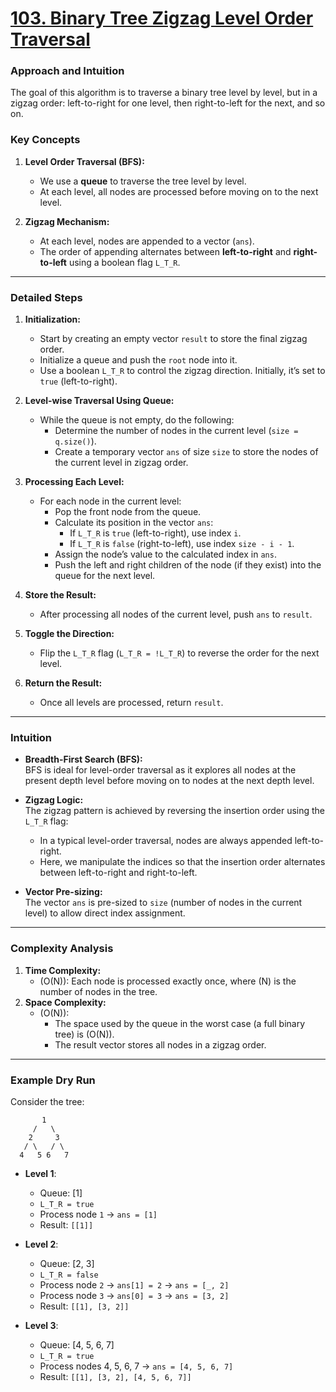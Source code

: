 # [103. Binary Tree Zigzag Level Order Traversal](https://leetcode.com/problems/binary-tree-zigzag-level-order-traversal/description/)

### **Approach and Intuition**

The goal of this algorithm is to traverse a binary tree level by level, but in a zigzag order: left-to-right for one level, then right-to-left for the next, and so on.

### **Key Concepts**

1. **Level Order Traversal (BFS):**

   - We use a **queue** to traverse the tree level by level.
   - At each level, all nodes are processed before moving on to the next level.

2. **Zigzag Mechanism:**
   - At each level, nodes are appended to a vector (`ans`).
   - The order of appending alternates between **left-to-right** and **right-to-left** using a boolean flag `L_T_R`.

---

### **Detailed Steps**

1. **Initialization:**

   - Start by creating an empty vector `result` to store the final zigzag order.
   - Initialize a queue and push the `root` node into it.
   - Use a boolean `L_T_R` to control the zigzag direction. Initially, it’s set to `true` (left-to-right).

2. **Level-wise Traversal Using Queue:**
   - While the queue is not empty, do the following:
     - Determine the number of nodes in the current level (`size = q.size()`).
     - Create a temporary vector `ans` of size `size` to store the nodes of the current level in zigzag order.
3. **Processing Each Level:**

   - For each node in the current level:
     - Pop the front node from the queue.
     - Calculate its position in the vector `ans`:
       - If `L_T_R` is `true` (left-to-right), use index `i`.
       - If `L_T_R` is `false` (right-to-left), use index `size - i - 1`.
     - Assign the node’s value to the calculated index in `ans`.
     - Push the left and right children of the node (if they exist) into the queue for the next level.

4. **Store the Result:**

   - After processing all nodes of the current level, push `ans` to `result`.

5. **Toggle the Direction:**

   - Flip the `L_T_R` flag (`L_T_R = !L_T_R`) to reverse the order for the next level.

6. **Return the Result:**
   - Once all levels are processed, return `result`.

---

### **Intuition**

- **Breadth-First Search (BFS):**  
  BFS is ideal for level-order traversal as it explores all nodes at the present depth level before moving on to nodes at the next depth level.

- **Zigzag Logic:**  
  The zigzag pattern is achieved by reversing the insertion order using the `L_T_R` flag:

  - In a typical level-order traversal, nodes are always appended left-to-right.
  - Here, we manipulate the indices so that the insertion order alternates between left-to-right and right-to-left.

- **Vector Pre-sizing:**  
  The vector `ans` is pre-sized to `size` (number of nodes in the current level) to allow direct index assignment.

---

### **Complexity Analysis**

1. **Time Complexity:**
   - \(O(N)\): Each node is processed exactly once, where \(N\) is the number of nodes in the tree.
2. **Space Complexity:**
   - \(O(N)\):
     - The space used by the queue in the worst case (a full binary tree) is \(O(N)\).
     - The result vector stores all nodes in a zigzag order.

---

### **Example Dry Run**

Consider the tree:

```
       1
     /   \
    2     3
   / \   / \
  4   5 6   7
```

- **Level 1**:

  - Queue: [1]
  - `L_T_R = true`
  - Process node `1` → `ans = [1]`
  - Result: `[[1]]`

- **Level 2**:

  - Queue: [2, 3]
  - `L_T_R = false`
  - Process node `2` → `ans[1] = 2` → `ans = [_, 2]`
  - Process node `3` → `ans[0] = 3` → `ans = [3, 2]`
  - Result: `[[1], [3, 2]]`

- **Level 3**:
  - Queue: [4, 5, 6, 7]
  - `L_T_R = true`
  - Process nodes 4, 5, 6, 7 → `ans = [4, 5, 6, 7]`
  - Result: `[[1], [3, 2], [4, 5, 6, 7]]`
